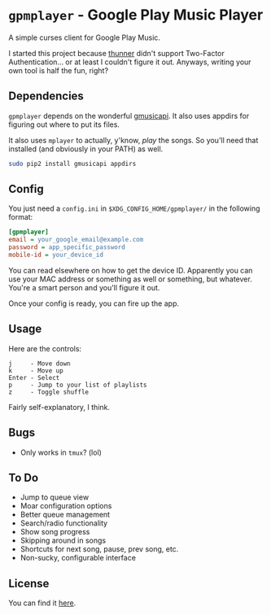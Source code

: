 # `gpmplayer` - Google Play Music Player

A simple curses client for Google Play Music.

I started this project because [thunner][thunner] didn't support Two-Factor
Authentication... or at least I couldn't figure it out. Anyways, writing your
own tool is half the fun, right?

## Dependencies

`gpmplayer` depends on the wonderful [gmusicapi][gmusicapi]. It also uses
appdirs for figuring out where to put its files.

It also uses `mplayer` to actually, y'know, *play* the songs. So you'll need
that installed (and obviously in your PATH) as well.

```bash
sudo pip2 install gmusicapi appdirs
```

## Config

You just need a `config.ini` in `$XDG_CONFIG_HOME/gpmplayer/` in the following format:

```ini
[gpmplayer]
email = your_google_email@example.com
password = app_specific_password
mobile-id = your_device_id
```

You can read elsewhere on how to get the device ID. Apparently you can use your
MAC address or something as well or something, but whatever. You're a smart
person and you'll figure it out.

Once your config is ready, you can fire up the app.

## Usage

Here are the controls:

    j     - Move down
    k     - Move up
    Enter - Select
    p     - Jump to your list of playlists
    z     - Toggle shuffle

Fairly self-explanatory, I think.

## Bugs

* Only works in `tmux`? (lol)

## To Do

* Jump to queue view
* Moar configuration options
* Better queue management
* Search/radio functionality
* Show song progress
* Skipping around in songs
* Shortcuts for next song, pause, prev song, etc.
* Non-sucky, configurable interface

## License

You can find it [here][license].


[thunner]: https://github.com/malcolmstill/thunner
[gmusicapi]: https://github.com/simon-weber/gmusicapi
[license]: https://github.com/lytedev/gpmplayer/blob/master/LICENSE

